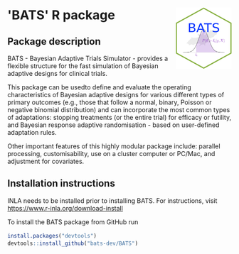 

# 'BATS' R package <a href="https://github.com/bats-dev/BATS"><img src="misc/hex-BATS.png" alt="" align="right" height="138" width="125" /></a>

<h2>Package description</h2> 

BATS - Bayesian Adaptive Trials Simulator - provides a flexible structure for the fast simulation of Bayesian adaptive designs for clinical trials. 

This package can be usedto define and evaluate the operating characteristics of Bayesian adaptive designs for various different types of primary outcomes (e.g., those that follow a normal, binary, Poisson or negative binomial distribution) and can incorporate the most common types of adaptations: stopping treatments (or the entire trial) for efficacy or futility, and Bayesian response adaptive randomisation - based on user-defined adaptation rules. 

Other important features of this highly modular package include: parallel processing, customisability, use on a cluster computer or PC/Mac, and adjustment for covariates.

<h2>Installation instructions</h2> 

INLA needs to be installed prior to installing BATS. For instructions, visit https://www.r-inla.org/download-install

To install the BATS package from GitHub run

```r
install.packages("devtools")
devtools::install_github("bats-dev/BATS")
```


